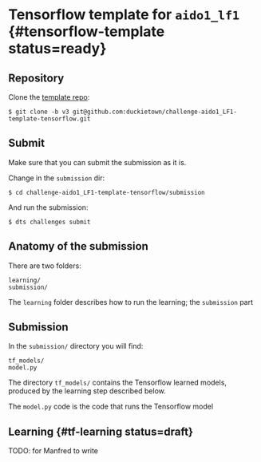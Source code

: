 # Tensorflow template for `aido1_lf1` {#tensorflow-template status=ready}

## Repository

Clone the [template repo](https://github.com/duckietown/challenge-aido1_LF1-template-tensorflow):

    $ git clone -b v3 git@github.com:duckietown/challenge-aido1_LF1-template-tensorflow.git

## Submit

Make sure that you can submit the submission as it is.

Change in the `submission` dir:

    $ cd challenge-aido1_LF1-template-tensorflow/submission
    
And run the submission:

    $ dts challenges submit

## Anatomy of the submission

There are two folders:

    learning/
    submission/
    
The `learning` folder describes how to run the learning;
the `submission` part 


## Submission

In the `submission/` directory you will find:

    tf_models/
    model.py
    
The directory `tf_models/` contains the Tensorflow learned models,
produced by the learning step described below.

The `model.py` code is the code that runs the Tensorflow model


## Learning {#tf-learning status=draft}

TODO: for Manfred to write
